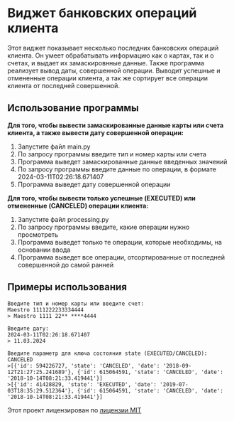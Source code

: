 # Виджет банковских операций клиента
Этот виджет показывает несколько последних банковских операций клиента.
Он умеет обрабатывать информацию как о картах, так и о счетах, и выдает их замаскировнные данные.
Также программа реализует вывод даты, совершенной операции.
Выводит успешные и отмененные операции клиента, а так же сортирует все операции клиента от последней совершенной.

## Использование программы
**Для того, чтобы вывести замаскированные данные карты или счета клиента, а также вывести дату совершенной операции:**
1. Запустите файл main.py
2. По запросу программы введите тип и номер карты или счета
3. Программа выведет замаскированные данные введенных значений
4. По запросу программы введите данные по операции, в формате 2024-03-11T02:26:18.671407
5. Программа выведет дату совершенной операции

**Для того, чтобы вывести только успешные (EXECUTED) или отмененные (CANCELED) операции клиента:**
1. Запустите файл processing.py
2. По запросу программы введите, какие операции нужно просмотреть
3. Программа выведет только те операции, которые необходимы, на основании ввода
4. Программа выведет все операции, отсортированные от последней совершенной до самой ранней

## Примеры использования
```
Введите тип и номер карты или введите счет:
Maestro 1111222233334444
> Maestro 1111 22** ****4444

Введите дату:
2024-03-11T02:26:18.671407
> 11.03.2024
```

```
Введите параметр для ключа состояния state (EXECUTED/CANCELED):
CANCELED
>[{'id': 594226727, 'state': 'CANCELED', 'date': '2018-09-12T21:27:25.241689'}, {'id': 615064591, 'state': 'CANCELED', 'date': '2018-10-14T08:21:33.419441'}]
>[{'id': 41428829, 'state': 'EXECUTED', 'date': '2019-07-03T18:35:29.512364'}, {'id': 615064591, 'state': 'CANCELED', 'date': '2018-10-14T08:21:33.419441'}]
```

Этот проект лицензирован по [лицензии MIT](LICENSE)